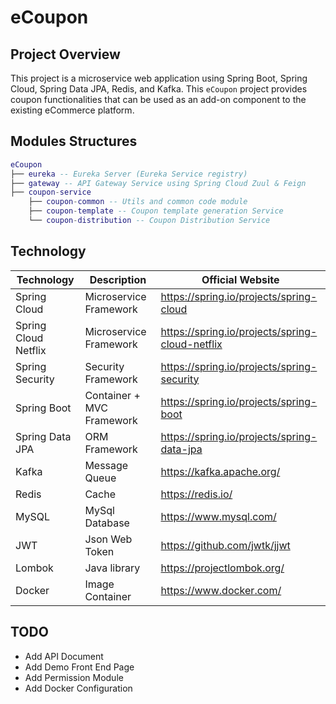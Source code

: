 # eCoupon

## Project Overview

This project is a microservice web application using Spring Boot, Spring Cloud, Spring Data JPA, Redis, and Kafka. This `eCoupon` project provides coupon functionalities that can be used as an add-on component to the existing eCommerce platform.

## Modules Structures

``` lua
eCoupon
├── eureka -- Eureka Server (Eureka Service registry)
├── gateway -- API Gateway Service using Spring Cloud Zuul & Feign
├── coupon-service
    ├── coupon-common -- Utils and common code module
    ├── coupon-template -- Coupon template generation Service
    └── coupon-distribution -- Coupon Distribution Service
```


## Technology

| Technology             | Description               | Official Website                                  |
| ---------------------- | ------------------------- | ------------------------------------------------- |
| Spring Cloud           | Microservice Framework    | https://spring.io/projects/spring-cloud           |
| Spring Cloud Netflix   | Microservice Framework    | https://spring.io/projects/spring-cloud-netflix   |
| Spring Security        | Security Framework        | https://spring.io/projects/spring-security        |
| Spring Boot            | Container + MVC Framework | https://spring.io/projects/spring-boot            |
| Spring Data JPA        | ORM Framework             | https://spring.io/projects/spring-data-jpa        |
| Kafka                  | Message Queue             | https://kafka.apache.org/                         |
| Redis                  | Cache                     | https://redis.io/                                 |
| MySQL                  | MySql Database            | https://www.mysql.com/                            |
| JWT                    | Json Web Token            | https://github.com/jwtk/jjwt                      |
| Lombok                 | Java library              | https://projectlombok.org/                        |
| Docker                 | Image Container           | https://www.docker.com/                           |

## TODO
- Add API Document
- Add Demo Front End Page
- Add Permission Module
- Add Docker Configuration
